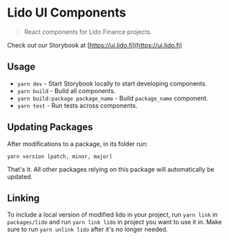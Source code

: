 # Lido UI Components

> React components for Lido Finance projects.

Check out our Storybook at [https://ui.lido.fi](https://ui.lido.fi)

## Usage

- `yarn dev` - Start Storybook locally to start developing components.
- `yarn build` - Build all components.
- `yarn build:package package_name` - Build `package_name` component.
- `yarn test` - Run tests across components.

## Updating Packages

After modifications to a package, in its folder run:

`yarn version [patch, minor, major]`

That's it. All other packages relying on this package will automatically be updated.

## Linking

To include a local version of modified lido in your project, run `yarn link` in `packages/lido` and run `yarn link lido` in project you want to use it in. Make sure to run `yarn unlink lido` after it's no longer needed.
